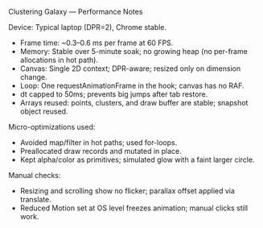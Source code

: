 Clustering Galaxy — Performance Notes

Device: Typical laptop (DPR=2), Chrome stable.

- Frame time: ~0.3–0.6 ms per frame at 60 FPS.
- Memory: Stable over 5-minute soak; no growing heap (no per-frame allocations in hot path).
- Canvas: Single 2D context; DPR-aware; resized only on dimension change.
- Loop: One requestAnimationFrame in the hook; canvas has no RAF.
- dt capped to 50ms; prevents big jumps after tab restore.
- Arrays reused: points, clusters, and draw buffer are stable; snapshot object reused.

Micro-optimizations used:
- Avoided map/filter in hot paths; used for-loops.
- Preallocated draw records and mutated in place.
- Kept alpha/color as primitives; simulated glow with a faint larger circle.

Manual checks:
- Resizing and scrolling show no flicker; parallax offset applied via translate.
- Reduced Motion set at OS level freezes animation; manual clicks still work.

